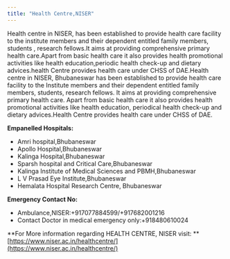 ```yaml
---
title: "Health Centre,NISER"
---
```

Health centre in NISER, has been established to provide health care facility to the institute members and their dependent entitled family members, students , research fellows.It aims at providing comprehensive primary health care.Apart from basic health care it also provides health promotional activities like health education,periodic health check-up and dietary advices.health Centre provides health care under CHSS of DAE.Health centre in NISER, Bhubaneswar has been established to provide health care facility to the Institute members and their dependent entitled family members, students, research fellows. It aims at providing comprehensive primary health care. Apart from basic health care it also provides health promotional activities like health education, periodical health check-up and dietary advices.Health Centre provides health care under CHSS of DAE.

**Empanelled Hospitals:**



*   Amri hospital,Bhubaneswar
*   Apollo Hospital,Bhubaneswar
*   Kalinga Hospital,Bhubaneswar
*   Sparsh hospital and Critical Care,Bhubaneswar
*   Kalinga Institute of Medical Sciences and PBMH,Bhubaneswar
*   L V Prasad Eye Institute,Bhubaneswar
*   Hemalata Hospital Research Centre, Bhubaneswar

**Emergency Contact No:**



*   Ambulance,NISER:+917077884599/+917682001216
*   Contact Doctor in medical emergency only:+918480610024

**For More information regarding HEALTH CENTRE, NISER visit: **[https://www.niser.ac.in/healthcentre/](https://www.niser.ac.in/healthcentre/)